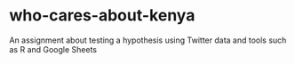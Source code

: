 # who-cares-about-kenya
An assignment about testing a hypothesis using Twitter data and tools such as R and Google Sheets

